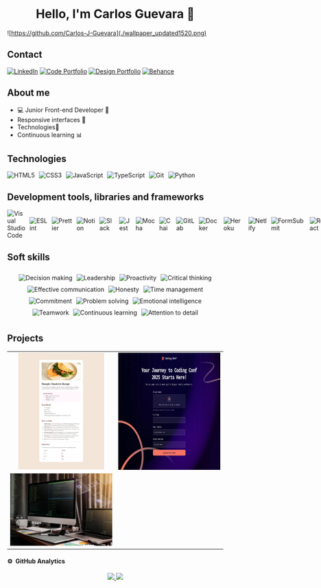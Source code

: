 <h1 align="center">Hello, I'm <a>Carlos Guevara</a> 👋</h1>

![https://github.com/Carlos-J-Guevara](./wallpaper_updated1520.png)

## Contact
[![LinkedIn](https://img.shields.io/badge/LinkedIn-0A66C2?style=for-the-badge&logo=linkedin&logoColor=white)](https://www.linkedin.com/in/carlos-j-guevara/) 
[![Code Portfolio](https://img.shields.io/static/v1?label=&message=Code%20Portfolio&color=333333&style=for-the-badge&logo=github&logoColor=white)](https://carlos-j-guevara.github.io/portfolio_personal/) 
[![Design Portfolio](https://img.shields.io/static/v1?label=&message=Design%20Portfolio&color=6C63FF&style=for-the-badge&logo=figma&logoColor=white)](https://www.figma.com/proto/vf4FJTsvaSP0rbuBpkUKce/Design-Portfolio-%E2%80%93-Carlos-Guevara?t=Mn0oBaixt4o8YMUK-1&scaling=contain&content-scaling=fixed&page-id=0%3A1&node-id=2-8&starting-point-node-id=2%3A8) 
[![Behance](https://img.shields.io/static/v1?label=&message=Behance&color=1DA1F2&style=for-the-badge&logo=behance&logoColor=white)](https://www.behance.net/carlosguevara63)

## About me
- 💻 Junior Front-end Developer  👋
- Responsive interfaces 📲
- Technologies📡 
- Continuous learning 📊

## Technologies
<div style="display: flex; gap: 10px; align-items: center;">
  <img src="https://img.shields.io/badge/HTML5-E34F26?style=for-the-badge&logo=html5&logoColor=white" alt="HTML5" style="pointer-events: none;">
  <img src="https://img.shields.io/badge/CSS3-1572B6?style=for-the-badge&logo=css3&logoColor=white" alt="CSS3" style="pointer-events: none;">
  <img src="https://img.shields.io/badge/JavaScript-F7DF1E?style=for-the-badge&logo=javascript&logoColor=black" alt="JavaScript" style="pointer-events: none;">
  <img src="https://img.shields.io/badge/TypeScript-3178C6?style=for-the-badge&logo=typescript&logoColor=white" alt="TypeScript" style="pointer-events: none;">
  <img src="https://img.shields.io/badge/Git-F05032?style=for-the-badge&logo=git&logoColor=white" alt="Git" style="pointer-events: none;">
  <img src="https://img.shields.io/badge/Python-3776AB?style=for-the-badge&logo=python&logoColor=white" alt="Python" style="pointer-events: none;">
</div>

## Development tools, libraries and frameworks
<div style="display: flex; gap: 10px; align-items: center;"> 
  <img src="https://img.shields.io/badge/VS_Code-0078D4?style=for-the-badge&logo=visual-studio-code&logoColor=white" alt="Visual Studio Code" style="pointer-events:none;"> 
  <img src="https://img.shields.io/badge/ESLint-4B32C3?style=for-the-badge&logo=eslint&logoColor=white" alt="ESLint" style="pointer-events: none;"> 
  <img src="https://img.shields.io/badge/Prettier-F7B93E?style=for-the-badge&logo=prettier&logoColor=white" alt="Prettier" style="pointer-events: none;"> 
  <img src="https://img.shields.io/badge/Notion-000000?style=for-the-badge&logo=notion&logoColor=white" alt="Notion" style="pointer-events: none;"> 
  <img src="https://img.shields.io/badge/Slack-4A154B?style=for-the-badge&logo=slack&logoColor=white" alt="Slack" style="pointer-events: none;"> 
  <img src="https://img.shields.io/badge/Jest-C21325?style=for-the-badge&logo=jest&logoColor=white" alt="Jest" style="pointer-events: none;"> 
  <img src="https://img.shields.io/badge/Mocha-8D6748?style=for-the-badge&logo=mocha&logoColor=white" alt="Mocha" style="pointer-events: none;"> 
  <img src="https://img.shields.io/badge/Chai-A30701?style=for-the-badge&logo=chai&logoColor=white" alt="Chai" style="pointer-events: none;"> 
  <img src="https://img.shields.io/badge/GitLab-FC6D26?style=for-the-badge&logo=gitlab&logoColor=white" alt="GitLab" style="pointer-events: none;"> 
  <img src="https://img.shields.io/badge/Docker-2496ED?style=for-the-badge&logo=docker&logoColor=white" alt="Docker" style="pointer-events: none;"> 
  <img src="https://img.shields.io/badge/Heroku-430098?style=for-the-badge&logo=heroku&logoColor=white" alt="Heroku" style="pointer-events: none;"> 
  <img src="https://img.shields.io/badge/Netlify-00C7B7?style=for-the-badge&logo=netlify&logoColor=white" alt="Netlify" style="pointer-events: none;">
  <img src="https://img.shields.io/badge/FormSubmit-FAFAFA?style=for-the-badge&logoColor=black" alt="FormSubmit" style="pointer-events: none;">
  <img src="https://img.shields.io/badge/React-20232A?style=for-the-badge&logo=react&logoColor=61DAFB" alt="React" style="pointer-events: none;">
  <img src="https://img.shields.io/badge/TailwindCSS-06B6D4?style=for-the-badge&logo=tailwindcss&logoColor=white" alt="TailwindCSS" style="pointer-events: none;">
  <img src="https://img.shields.io/badge/Illustrator-FF9A00?style=for-the-badge&logo=adobe-illustrator&logoColor=white" alt="Illustrator" style="pointer-events: none;">
  <img src="https://img.shields.io/badge/Figma-F24E1E?style=for-the-badge&logo=figma&logoColor=white" alt="Figma" style="pointer-events: none;">
  <img src="https://img.shields.io/badge/WordPress-21759B?style=for-the-badge&logo=wordpress&logoColor=white" alt="WordPress" style="pointer-events: none;">
  <img src="https://img.shields.io/badge/Photoshop-31A8FF?style=for-the-badge&logo=adobe-photoshop&logoColor=white" alt="Photoshop" style="pointer-events: none;">
</div>


## Soft skills
<div style="display: flex; flex-wrap: wrap; justify-content: center; gap: 10px; padding: 10px;">
  <img src="https://img.shields.io/badge/Decision%20making-4CAF50?style=for-the-badge&logo=target&logoColor=black" alt="Decision making" style="pointer-events: none;">
  <img src="https://img.shields.io/badge/Leadership-0052CC?style=for-the-badge&logo=leader&logoColor=white" alt="Leadership" style="pointer-events: none;">
  <img src="https://img.shields.io/badge/Proactivity-FF5722?style=for-the-badge&logo=lightbulb&logoColor=white" alt="Proactivity" style="pointer-events: none;">
  <img src="https://img.shields.io/badge/Critical%20thinking-673AB7?style=for-the-badge&logo=brain&logoColor=white" alt="Critical thinking" style="pointer-events: none;">
  <img src="https://img.shields.io/badge/Effective%20communication-0D47A1?style=for-the-badge&logo=megaphone&logoColor=white" alt="Effective communication" style="pointer-events: none;">
  <img src="https://img.shields.io/badge/Honesty-FFEB3B?style=for-the-badge&logo=trustpilot&logoColor=black" alt="Honesty" style="pointer-events: none;">
  <img src="https://img.shields.io/badge/Time%20management-6A1B9A?style=for-the-badge&logo=clock&logoColor=white" alt="Time management" style="pointer-events: none;">
  <img src="https://img.shields.io/badge/Commitment-3F51B5?style=for-the-badge&logo=handshake&logoColor=white" alt="Commitment" style="pointer-events: none;">
  <img src="https://img.shields.io/badge/Problem%20solving-E53935?style=for-the-badge&logo=code&logoColor=white" alt="Problem solving" style="pointer-events: none;">
  <img src="https://img.shields.io/badge/Emotional%20intelligence-AD1457?style=for-the-badge&logo=heart&logoColor=white" alt="Emotional intelligence" style="pointer-events: none;">
  <img src="https://img.shields.io/badge/Teamwork-0288D1?style=for-the-badge&logo=teams&logoColor=white" alt="Teamwork" style="pointer-events: none;">
  <img src="https://img.shields.io/badge/Continuous%20learning-388E3C?style=for-the-badge&logo=book&logoColor=white" alt="Continuous learning" style="pointer-events: none;">
  <img src="https://img.shields.io/badge/Attention%20to%20detail-5D4037?style=for-the-badge&logo=magnifying-glass&logoColor=white" alt="Attention to detail" style="pointer-events: none;">
</div>

## Projects

<table>
  <tr>
    <td width="50%" align="center">
      <a href="https://github.com/Carlos-J-Guevara/Practica-recipe-page-main" target="_blank">
        <img src="https://github.com/Carlos-J-Guevara/Practica-recipe-page-main/blob/main/design/desktop-design.jpg" width="200" alt="Recipe page Frontend Mentor">
      </a>
    </td>
    <td width="50%" align="center">
      <a href="https://github.com/Carlos-J-Guevara/conference-ticket-generator-main" target="_blank">
        <img src="https://github.com/Carlos-J-Guevara/conference-ticket-generator-main/blob/main/design/desktop/desktop-design-form.jpg" height="273" alt="conference-ticket-generator-main">
      </a>
    </td>
  </tr>
  <tr>
    <td width="50%" align="center">
      <a href="https://github.com/Carlos-J-Guevara/portfolio_personal" target="_blank">
        <img src="https://github.com/Carlos-J-Guevara/portfolio_personal/blob/main/images/images_of_the_projects/portfolio-carlos-guevara.png" width="380" alt="image project">
      </a>
    </td>
    <td>
      </td>
  </tr>
</table>


#### ⚙️ &nbsp;GitHub Analytics
<p align="center">
  <a href="https://github.com/Carlos-J-Guevara">
    <div style="display: flex; justify-content: center; gap: 20px;">
      <img height="140em" src="https://github-readme-stats-eight-theta.vercel.app/api?username=Carlos-J-Guevara&show_icons=true&theme=algolia&include_all_commits=true&count_private=true"/>
      <img height="140em" src="https://github-readme-stats-eight-theta.vercel.app/api/top-langs/?username=Carlos-J-Guevara&layout=compact&langs_count=8&theme=algolia"/>
    </div>
  </a>
</p>

<!--
**Carlos-J-Guevara/Carlos-J-Guevara** is a ✨ _special_ ✨ repository because its `README.md` (this file) appears on your GitHub profile.

Here are some ideas to get you started:

- 🔭 I’m currently working on ...
- 🌱 I’m currently learning ...
- 👯 I’m looking to collaborate on ...
- 🤔 I’m looking for help with ...
- 💬 Ask me about ...
- 📫 How to reach me: ...
- 😄 Pronouns: ...
- ⚡ Fun fact: ...
-->
